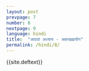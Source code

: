 ```yaml
---
layout: post
prevpage: 7
number: 8
nextpage: 9
language: hindi
title:  "आठवां अध्याय - अक्षरब्रह्मयोग"
permalink: /hindi/8/
---
```


{{site.deftext}}